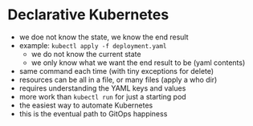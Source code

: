 # Declarative Kubernetes
- we doe not know the state, we know the end result
- example: `kubectl apply -f deployment.yaml`
  - we do not know the current state
  - we only know what we want the end result to be (yaml contents)
- same command each time (with tiny exceptions for delete)
- resources can be all in a file, or many files (apply a who dir)
- requires understanding the YAML keys and values
- more work than `kubectl run` for just a starting pod
- the easiest way to automate Kubernetes
- this is the eventual path to GitOps happiness